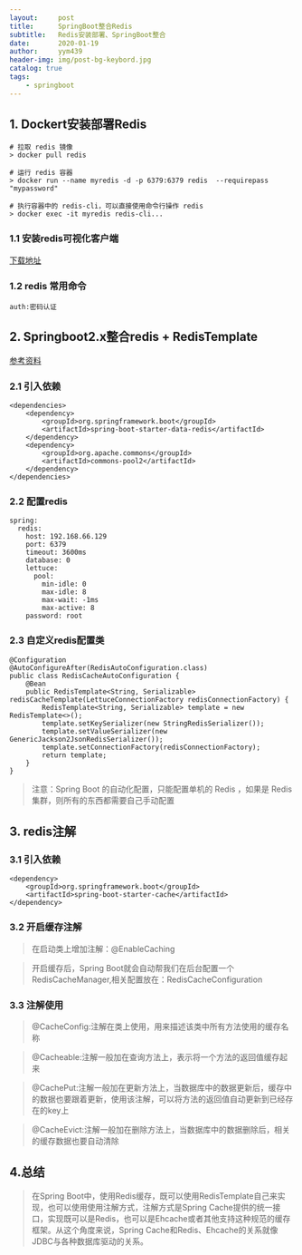 ```yaml
---
layout:     post
title:      SpringBoot整合Redis
subtitle:   Redis安装部署、SpringBoot整合
date:       2020-01-19
author:     yym439
header-img: img/post-bg-keybord.jpg
catalog: true
tags:
    - springboot 
---
```


## 1. Dockert安装部署Redis

```
# 拉取 redis 镜像
> docker pull redis

# 运行 redis 容器
> docker run --name myredis -d -p 6379:6379 redis  --requirepass "mypassword"

# 执行容器中的 redis-cli，可以直接使用命令行操作 redis
> docker exec -it myredis redis-cli...
```

### 1.1 安装redis可视化客户端
[下载地址](https://github.com/qishibo/AnotherRedisDesktopManager/releases)


### 1.2 redis 常用命令

```
auth:密码认证
```
## 2. Springboot2.x整合redis + RedisTemplate

[参考资料](https://juejin.im/post/5dd88b9be51d45231005b564)

### 2.1 引入依赖

```
<dependencies>
    <dependency>
        <groupId>org.springframework.boot</groupId>
        <artifactId>spring-boot-starter-data-redis</artifactId>
    </dependency>
    <dependency>
        <groupId>org.apache.commons</groupId>
        <artifactId>commons-pool2</artifactId>
    </dependency>
</dependencies>

```

### 2.2 配置redis

```
spring:
  redis:
    host: 192.168.66.129
    port: 6379
    timeout: 3600ms
    database: 0
    lettuce:
      pool:
        min-idle: 0
        max-idle: 8
        max-wait: -1ms
        max-active: 8
    password: root
```

### 2.3 自定义redis配置类

```
@Configuration
@AutoConfigureAfter(RedisAutoConfiguration.class)
public class RedisCacheAutoConfiguration {
    @Bean
    public RedisTemplate<String, Serializable> redisCacheTemplate(LettuceConnectionFactory redisConnectionFactory) {
        RedisTemplate<String, Serializable> template = new RedisTemplate<>();
        template.setKeySerializer(new StringRedisSerializer());
        template.setValueSerializer(new GenericJackson2JsonRedisSerializer());
        template.setConnectionFactory(redisConnectionFactory);
        return template;
    }
}
```

> 注意：Spring Boot 的自动化配置，只能配置单机的 Redis ，如果是 Redis 集群，则所有的东西都需要自己手动配置

## 3. redis注解

### 3.1 引入依赖

```
<dependency>
    <groupId>org.springframework.boot</groupId>
    <artifactId>spring-boot-starter-cache</artifactId>
</dependency>
```

### 3.2 开启缓存注解

>在启动类上增加注解：@EnableCaching

> 开启缓存后，Spring Boot就会自动帮我们在后台配置一个RedisCacheManager,相关配置放在：RedisCacheConfiguration

### 3.3 注解使用

>@CacheConfig:注解在类上使用，用来描述该类中所有方法使用的缓存名称

>@Cacheable:注解一般加在查询方法上，表示将一个方法的返回值缓存起来

>@CachePut:注解一般加在更新方法上，当数据库中的数据更新后，缓存中的数据也要跟着更新，使用该注解，可以将方法的返回值自动更新到已经存在的key上

>@CacheEvict:注解一般加在删除方法上，当数据库中的数据删除后，相关的缓存数据也要自动清除

## 4.总结

> 在Spring Boot中，使用Redis缓存，既可以使用RedisTemplate自己来实现，也可以使用使用注解方式，注解方式是Spring Cache提供的统一接口，实现既可以是Redis，也可以是Ehcache或者其他支持这种规范的缓存框架。从这个角度来说，Spring Cache和Redis、Ehcache的关系就像JDBC与各种数据库驱动的关系。